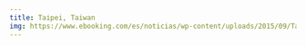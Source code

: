 ```yaml
---
title: Taipei, Taiwan
img: https://www.ebooking.com/es/noticias/wp-content/uploads/2015/09/Taipei-101-500x332.jpg
---
```


